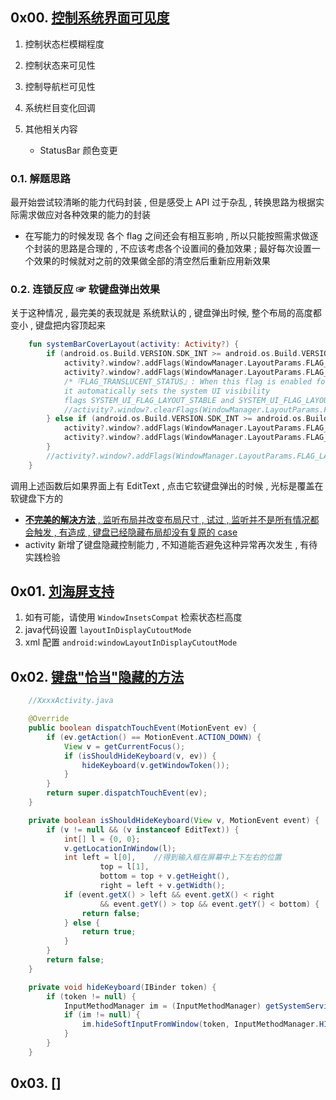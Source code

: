 
## 0x00. [控制系统界面可见度](https://developer.android.com/training/system-ui?hl=zh-cn)

1. 控制状态栏模糊程度
2. 控制状态来可见性
3. 控制导航栏可见性
4. 系统栏目变化回调

1. 其他相关内容
    - StatusBar 颜色变更


### 0.1. 解题思路

最开始尝试较清晰的能力代码封装 , 但是感受上 API 过于杂乱 , 转换思路为根据实际需求做应对各种效果的能力的封装
- 在写能力的时候发现 各个 flag 之间还会有相互影响 , 所以只能按照需求做逐个封装的思路是合理的 , 不应该考虑各个设置间的叠加效果 ;
    最好每次设置一个效果的时候就对之前的效果做全部的清空然后重新应用新效果

### 0.2. 连锁反应 ☞ 软键盘弹出效果

关于这种情况 , 最完美的表现就是 系统默认的 , 键盘弹出时候, 整个布局的高度都变小 , 键盘把内容顶起来


```kotlin
    fun systemBarCoverLayout(activity: Activity?) {
        if (android.os.Build.VERSION.SDK_INT >= android.os.Build.VERSION_CODES.LOLLIPOP) {
            activity?.window?.addFlags(WindowManager.LayoutParams.FLAG_DRAWS_SYSTEM_BAR_BACKGROUNDS)
            activity?.window?.addFlags(WindowManager.LayoutParams.FLAG_TRANSLUCENT_NAVIGATION)
            /*『FLAG_TRANSLUCENT_STATUS』: When this flag is enabled for a window,
            it automatically sets the system UI visibility
            flags SYSTEM_UI_FLAG_LAYOUT_STABLE and SYSTEM_UI_FLAG_LAYOUT_FULLSCREEN.*/
            //activity?.window?.clearFlags(WindowManager.LayoutParams.FLAG_TRANSLUCENT_STATUS)
        } else if (android.os.Build.VERSION.SDK_INT >= android.os.Build.VERSION_CODES.KITKAT) {
            activity?.window?.addFlags(WindowManager.LayoutParams.FLAG_TRANSLUCENT_STATUS)
            activity?.window?.addFlags(WindowManager.LayoutParams.FLAG_TRANSLUCENT_NAVIGATION)
        }
        //activity?.window?.addFlags(WindowManager.LayoutParams.FLAG_LAYOUT_NO_LIMITS)
    }
```

调用上述函数后如果界面上有 EditText , 点击它软键盘弹出的时候 , 光标是覆盖在软键盘下方的
- [**不完美的解决方法** , 监听布局并改变布局尺寸 , 试过 , 监听并不是所有情况都会触发 , 有造成 , 键盘已经隐藏布局却没有复原的 case](https://stackoverflow.com/a/19494006/7707781)
- activity 新增了键盘隐藏控制能力 , 不知道能否避免这种异常再次发生 , 有待实践检验



## 0x01. [刘海屏支持](https://developer.android.com/guide/topics/display-cutout?hl=zh-cn)

1. 如有可能，请使用 `WindowInsetsCompat` 检索状态栏高度
2. java代码设置 `layoutInDisplayCutoutMode`
3. xml 配置 `android:windowLayoutInDisplayCutoutMode`





## 0x02. [键盘"恰当"隐藏的方法](https://blog.csdn.net/u013651026/article/details/78903398)
```java
    //XxxxActivity.java

    @Override
    public boolean dispatchTouchEvent(MotionEvent ev) {
        if (ev.getAction() == MotionEvent.ACTION_DOWN) {
            View v = getCurrentFocus();
            if (isShouldHideKeyboard(v, ev)) {
                hideKeyboard(v.getWindowToken());
            }
        }
        return super.dispatchTouchEvent(ev);
    }

    private boolean isShouldHideKeyboard(View v, MotionEvent event) {
        if (v != null && (v instanceof EditText)) {
            int[] l = {0, 0};
            v.getLocationInWindow(l);
            int left = l[0],    //得到输入框在屏幕中上下左右的位置
                    top = l[1],
                    bottom = top + v.getHeight(),
                    right = left + v.getWidth();
            if (event.getX() > left && event.getX() < right
                    && event.getY() > top && event.getY() < bottom) {
                return false;
            } else {
                return true;
            }
        }
        return false;
    }

    private void hideKeyboard(IBinder token) {
        if (token != null) {
            InputMethodManager im = (InputMethodManager) getSystemService(Context.INPUT_METHOD_SERVICE);
            if (im != null) {
                im.hideSoftInputFromWindow(token, InputMethodManager.HIDE_NOT_ALWAYS);
            }
        }
    }
```


## 0x03. []